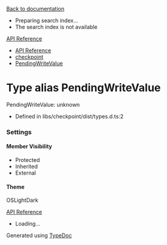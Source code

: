 [Back to documentation](/langgraphjs/)

* Preparing search index...
* The search index is not available

[API Reference](/)

* [API Reference](../index.html)
* [checkpoint](../modules/checkpoint.html)
* [PendingWriteValue](checkpoint.PendingWriteValue.html)

# Type alias PendingWriteValue

PendingWriteValue: unknown

* Defined in libs/checkpoint/dist/types.d.ts:2

### Settings

#### Member Visibility

* Protected
* Inherited
* External

#### Theme

OSLightDark

[API Reference](../index.html)

* Loading...

Generated using [TypeDoc](https://typedoc.org/)